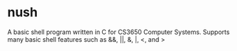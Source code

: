 # nush
A basic shell program written in C for CS3650 Computer Systems. Supports many basic shell features such as &&, ||, &, |, <, and >
